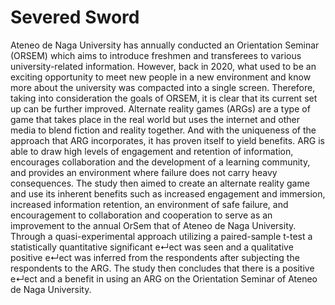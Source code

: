 
# Severed Sword


Ateneo de Naga University has annually conducted an Orientation Seminar (ORSEM) which
aims to introduce freshmen and transferees to various university-related information. However,
back in 2020, what used to be an exciting opportunity to meet new people in a new environment
and know more about the university was compacted into a single screen. Therefore, taking into
consideration the goals of ORSEM, it is clear that its current set up can be further improved.
Alternate reality games (ARGs) are a type of game that takes place in the real world but uses the
internet and other media to blend fiction and reality together. And with the uniqueness of the
approach that ARG incorporates, it has proven itself to yield benefits. ARG is able to draw high
levels of engagement and retention of information, encourages collaboration and the development of a
learning community, and provides an environment where failure does not carry heavy consequences.
The study then aimed to create an alternate reality game and use its inherent benefits such as
increased engagement and immersion, increased information retention, an environment of safe failure,
and encouragement to collaboration and cooperation to serve as an improvement to the annual
OrSem that of Ateneo de Naga University. Through a quasi-experimental approach utilizing a
paired-sample t-test a statistically quantitative significant e↵ect was seen and a qualitative positive
e↵ect was inferred from the respondents after subjecting the respondents to the ARG. The study
then concludes that there is a positive e↵ect and a benefit in using an ARG on the Orientation
Seminar of Ateneo de Naga University.
